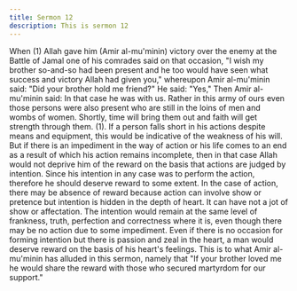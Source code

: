 ```yaml
---
title: Sermon 12
description: This is sermon 12
---
```


When (1) Allah gave him (Amir al-mu'minin) victory over the enemy
at the Battle of Jamal one of his comrades said on that occasion, "I
wish my brother so-and-so had been present and he too would have
seen what success and victory Allah had given you," whereupon Amir
al-mu'minin said:
"Did your brother hold me friend?"
He said: "Yes,"
Then Amir al-mu'minin said:
In that case he was with us. Rather in this army of ours even those persons were also present
who are still in the loins of men and wombs of women. Shortly, time will bring them out and
faith will get strength through them.
(1). If a person falls short in his actions despite means and equipment, this would be indicative
of the weakness of his will.
But if there is an impediment in the way of action or his life comes to an end as a result of
which his action remains incomplete, then in that case Allah would not deprive him of the
reward on the basis that actions are judged by intention. Since his intention in any case was to
perform the action, therefore he should deserve reward to some extent.
In the case of action, there may be absence of reward because action can involve show or
pretence but intention is hidden in the depth of heart.
It can have not a jot of show or affectation. The intention would remain at the same level of
frankness, truth, perfection and correctness where it is, even though there may be no action
due to some impediment.
Even if there is no occasion for forming intention but there is passion and zeal in the heart, a
man would deserve reward on the basis of his heart's feelings. This is to what Amir al-mu'minin
has alluded in this sermon, namely that "If your brother loved me he would share the reward
with those who secured martyrdom for our support."